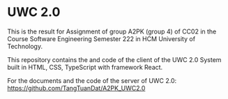 # UWC 2.0
This is the result for Assignment of group A2PK (group 4) of CC02 in the Course Software Engineering Semester 222 in HCM University of Technology.

This repository contains the and code of the client of the UWC 2.0 System built in HTML, CSS, TypeScript with framework React.

For the documents and the code of the server of UWC 2.0: https://github.com/TangTuanDat/A2PK_UWC2.0